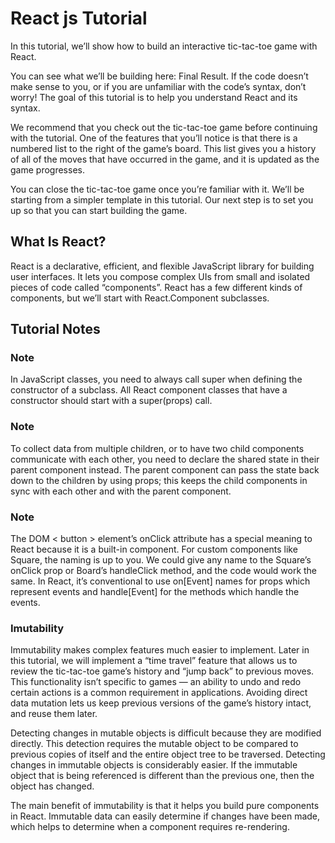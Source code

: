 # React js Tutorial

In this tutorial, we’ll show how to build an interactive tic-tac-toe game with React.

You can see what we’ll be building here: Final Result. If the code doesn’t make sense to you, or if you are unfamiliar with the code’s syntax, don’t worry! The goal of this tutorial is to help you understand React and its syntax.

We recommend that you check out the tic-tac-toe game before continuing with the tutorial. One of the features that you’ll notice is that there is a numbered list to the right of the game’s board. This list gives you a history of all of the moves that have occurred in the game, and it is updated as the game progresses.

You can close the tic-tac-toe game once you’re familiar with it. We’ll be starting from a simpler template in this tutorial. Our next step is to set you up so that you can start building the game.

## What Is React?
React is a declarative, efficient, and flexible JavaScript library for building user interfaces. It lets you compose complex UIs from small and isolated pieces of code called “components”.
React has a few different kinds of components, but we’ll start with React.Component subclasses.

## Tutorial Notes

### Note
In JavaScript classes, you need to always call super when defining the constructor of a subclass. All React component classes that have a constructor should start with a super(props) call.

### Note
To collect data from multiple children, or to have two child components communicate with each other, you need to declare the shared state in their parent component instead. The parent component can pass the state back down to the children by using props; this keeps the child components in sync with each other and with the parent component.

### Note
The DOM < button > element’s onClick attribute has a special meaning to React because it is a built-in component. For custom components like Square, the naming is up to you. We could give any name to the Square’s onClick prop or Board’s handleClick method, and the code would work the same. In React, it’s conventional to use on[Event] names for props which represent events and handle[Event] for the methods which handle the events.

### Imutability
Immutability makes complex features much easier to implement. Later in this tutorial, we will implement a “time travel” feature that allows us to review the tic-tac-toe game’s history and “jump back” to previous moves. This functionality isn’t specific to games — an ability to undo and redo certain actions is a common requirement in applications. Avoiding direct data mutation lets us keep previous versions of the game’s history intact, and reuse them later.

Detecting changes in mutable objects is difficult because they are modified directly. This detection requires the mutable object to be compared to previous copies of itself and the entire object tree to be traversed.
Detecting changes in immutable objects is considerably easier. If the immutable object that is being referenced is different than the previous one, then the object has changed.

The main benefit of immutability is that it helps you build pure components in React. Immutable data can easily determine if changes have been made, which helps to determine when a component requires re-rendering.

